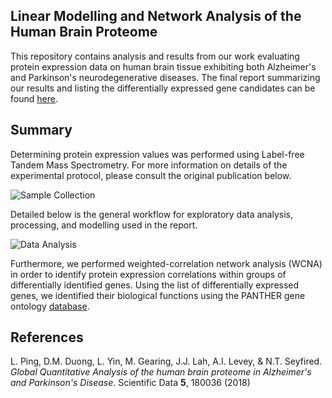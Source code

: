 ## Linear Modelling and Network Analysis of the Human Brain Proteome 

This repository contains analysis and results from our work evaluating protein expression data on human brain tissue exhibiting both Alzheimer's and Parkinson's neurodegenerative diseases. The final report summarizing our results and listing the differentially expressed gene candidates can be found [here](/report/report.pdf).

## Summary

Determining protein expression values was performed using Label-free Tandem Mass Spectrometry. For more information on details of the experimental protocol, please consult the original publication below.

![Sample Collection](https://github.com/jtcanty/Linear-Modelling-and-Network-Analysis-of-the-Human-Brain-Proteome/blob/master/docs/sample_collection.png)


Detailed below is the general workflow for exploratory data analysis, processing, and modelling used in the report. 

![Data Analysis](https://github.com/jtcanty/Linear-Modelling-and-Network-Analysis-of-the-Human-Brain-Proteome/blob/master/docs/differential_expression_analysis.png)

Furthermore, we performed weighted-correlation network analysis (WCNA) in order to identify protein expression correlations within groups of differentially identified genes. Using the list of differentially expressed genes, we identified their biological functions using the PANTHER gene ontology [database](http://www.pantherdb.org).


## References

L. Ping, D.M. Duong, L. Yin, M. Gearing, J.J. Lah, A.I. Levey, & N.T. Seyfired.  *Global Quantitative Analysis of the human brain proteome in Alzheimer's and Parkinson's Disease*. Scientific Data **5**, 180036 (2018) 

